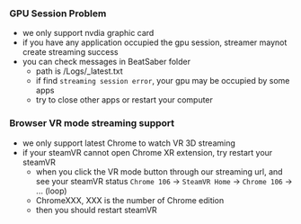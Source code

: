 ### GPU Session Problem
- we only support nvdia graphic card
- if you have any application occupied the gpu session, streamer maynot create streaming success
- you can check messages in BeatSaber folder
  - path is /Logs/_latest.txt
  - if find `streaming session error`, your gpu may be occupied by some apps
  - try to close other apps or restart your computer

### Browser VR mode streaming support
- we only support latest Chrome to watch VR 3D streaming
- if your steamVR cannot open Chrome XR extension, try restart your steamVR
  -  when you click the VR mode button through our streaming url, and see your steamVR status `Chrome 106` -> `SteamVR Home` -> `Chrome 106` -> ... (loop)
    - ChromeXXX, XXX is the number of Chrome edition
  -  then you should restart steamVR
